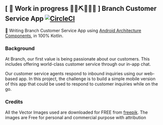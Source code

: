 ## \[ 🚧 Work in progress 👷‍♀️⛏👷🔧️🚧 \] Branch Customer Service App  [![CircleCI](https://circleci.com/gh/jumaallan/branch/tree/master.svg?style=shield)](https://circleci.com/gh/jumaallan/branch/tree/master) 


👀  Writing Branch Customer Service App using [Android Architecture Components](https://developer.android.com/topic/libraries/architecture/), in 100% Kotlin. 


### Background

At Branch, our first value is being passionate about our customers. This includes offering world-class customer service through our in-app chat.

Our customer service agents respond to inbound inquiries using our web-based app. In this project, the challenge is to build a simple mobile version of this app that could be used to respond to customer inquiries while on the go.

### Credits

All the Vector Images used are downloaded for FREE from [freepik](https://www.freepik.com). The images are Free for personal and commercial purpose with attribution